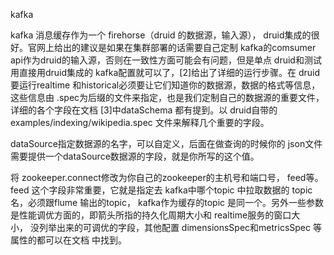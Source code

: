 kafka

kafka 消息缓存作为一个 firehorse（druid 的数据源，输入源）， druid集成的很好。官网上给出的建议是如果在集群部署的话需要自己定制 kafka的comsumer api作为druid的输入源，否则在一致性方面可能会有问题，但是单点 druid和测试用直接用druid集成的 kafka配置就可以了，\[2\]给出了详细的运行步骤。在 druid要运行realtime 和historical必须要让它们知道你的数据源，数据的格式等信息，这些信息由 .spec为后缀的文件来指定，也是我们定制自己的数据源的重要文件，详细的各个字段在文档 \[3\]中dataSchema 都有提到。以 druid自带的examples/indexing/wikipedia.spec 文件来解释几个重要的字段。

dataSource指定数据源的名字，可以自定义，后面在做查询的时候你的 json文件需要提供一个dataSource数据源的字段，就是你所写的这个值。

将 zookeeper.connect修改为你自己的zookeeper的主机号和端口号， feed等。feed 这个字段非常重要，它就是指定去 kafka中哪个topic 中拉取数据的 topic名，必须跟flume 输出的topic， kafka作为缓存的topic 是同一个。另外一些参数是性能调优方面的，即箭头所指的持久化周期大小和 realtime服务的窗口大小， 没列举出来的可调优的字段，其他配置 dimensionsSpec和metricsSpec 等属性的都可以在文档 中找到。

